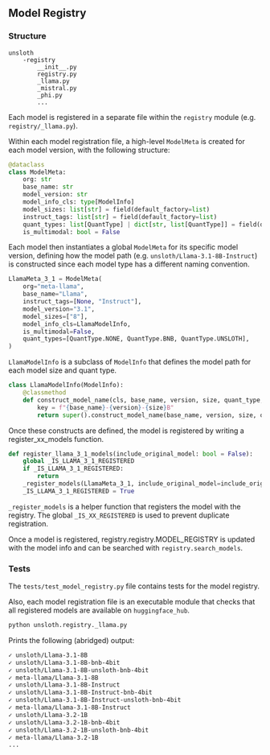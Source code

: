 ## Model Registry

### Structure
```
unsloth
    -registry
        __init__.py
        registry.py
        _llama.py
        _mistral.py
        _phi.py
        ...
```

Each model is registered in a separate file within the `registry` module (e.g. `registry/_llama.py`).

Within each model registration file, a high-level `ModelMeta` is created for each model version, with the following structure:
```python
@dataclass
class ModelMeta:
    org: str
    base_name: str
    model_version: str
    model_info_cls: type[ModelInfo]
    model_sizes: list[str] = field(default_factory=list)
    instruct_tags: list[str] = field(default_factory=list)
    quant_types: list[QuantType] | dict[str, list[QuantType]] = field(default_factory=list)
    is_multimodal: bool = False
```

Each model then instantiates a global `ModelMeta` for its specific model version, defining how the model path (e.g. `unsloth/Llama-3.1-8B-Instruct`) is constructed since each model type has a different naming convention.
```python
LlamaMeta_3_1 = ModelMeta(
    org="meta-llama",
    base_name="Llama",
    instruct_tags=[None, "Instruct"],
    model_version="3.1",
    model_sizes=["8"],
    model_info_cls=LlamaModelInfo,
    is_multimodal=False,
    quant_types=[QuantType.NONE, QuantType.BNB, QuantType.UNSLOTH],
)
```

`LlamaModelInfo` is a subclass of `ModelInfo` that defines the model path for each model size and quant type.
```python
class LlamaModelInfo(ModelInfo):
    @classmethod
    def construct_model_name(cls, base_name, version, size, quant_type, instruct_tag):
        key = f"{base_name}-{version}-{size}B"
        return super().construct_model_name(base_name, version, size, quant_type, instruct_tag, key)
```

Once these constructs are defined, the model is registered by writing a register_xx_models function.
```python
def register_llama_3_1_models(include_original_model: bool = False):
    global _IS_LLAMA_3_1_REGISTERED
    if _IS_LLAMA_3_1_REGISTERED:
        return
    _register_models(LlamaMeta_3_1, include_original_model=include_original_model)
    _IS_LLAMA_3_1_REGISTERED = True
```

`_register_models` is a helper function that registers the model with the registry.  The global `_IS_XX_REGISTERED` is used to prevent duplicate registration.

Once a model is registered, registry.registry.MODEL_REGISTRY is updated with the model info and can be searched with `registry.search_models`.

### Tests

The `tests/test_model_registry.py` file contains tests for the model registry.

Also, each model registration file is an executable module that checks that all registered models are available on `huggingface_hub`.
```python
python unsloth.registry._llama.py
```

Prints the following (abridged) output:
```bash
✓ unsloth/Llama-3.1-8B
✓ unsloth/Llama-3.1-8B-bnb-4bit
✓ unsloth/Llama-3.1-8B-unsloth-bnb-4bit
✓ meta-llama/Llama-3.1-8B
✓ unsloth/Llama-3.1-8B-Instruct
✓ unsloth/Llama-3.1-8B-Instruct-bnb-4bit
✓ unsloth/Llama-3.1-8B-Instruct-unsloth-bnb-4bit
✓ meta-llama/Llama-3.1-8B-Instruct
✓ unsloth/Llama-3.2-1B
✓ unsloth/Llama-3.2-1B-bnb-4bit
✓ unsloth/Llama-3.2-1B-unsloth-bnb-4bit
✓ meta-llama/Llama-3.2-1B
...
```

